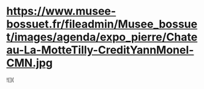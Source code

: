 # https://www.musee-bossuet.fr/fileadmin/Musee_bossuet/images/agenda/expo_pierre/Chateau-La-MotteTilly-CreditYannMonel-CMN.jpg

![](
